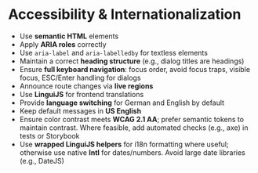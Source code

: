 # Accessibility & Internationalization

- Use **semantic HTML** elements
- Apply **ARIA roles** correctly
- Use `aria-label` and `aria-labelledby` for textless elements
- Maintain a correct **heading structure** (e.g., dialog titles are headings)
- Ensure **full keyboard navigation**: focus order, avoid focus traps, visible focus, ESC/Enter handling for dialogs
- Announce route changes via **live regions**
- Use **LinguiJS** for frontend translations
- Provide **language switching** for German and English by default
- Keep default messages in **US English**
- Ensure color contrast meets **WCAG 2.1 AA**; prefer semantic tokens to maintain contrast. Where feasible, add automated checks (e.g., axe) in tests or Storybook
- Use **wrapped LinguiJS helpers** for i18n formatting where useful; otherwise use native **Intl** for dates/numbers. Avoid large date libraries (e.g., DateJS)
